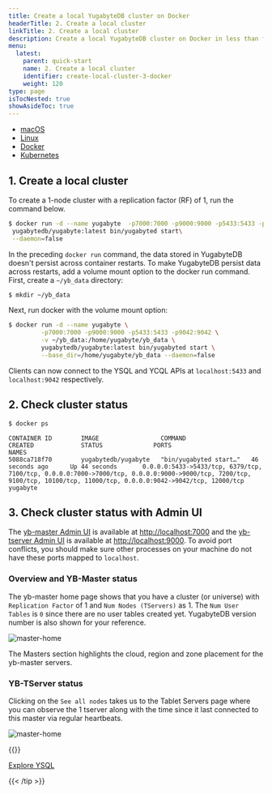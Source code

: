 ```yaml
---
title: Create a local YugabyteDB cluster on Docker
headerTitle: 2. Create a local cluster
linkTitle: 2. Create a local cluster
description: Create a local YugabyteDB cluster on Docker in less than five minutes
menu:
  latest:
    parent: quick-start
    name: 2. Create a local cluster
    identifier: create-local-cluster-3-docker
    weight: 120
type: page
isTocNested: true
showAsideToc: true
---
```



<ul class="nav nav-tabs-alt nav-tabs-yb">

  <li >
    <a href="../macos/" class="nav-link">
      <i class="fab fa-apple" aria-hidden="true"></i>
      macOS
    </a>
  </li>

  <li >
    <a href="../linux/" class="nav-link">
      <i class="fab fa-linux" aria-hidden="true"></i>
      Linux
    </a>
  </li>

  <li >
    <a href="../docker/" class="nav-link active">
      <i class="fab fa-docker" aria-hidden="true"></i>
      Docker
    </a>
  </li>

  <li >
    <a href="../kubernetes/" class="nav-link">
      <i class="fas fa-cubes" aria-hidden="true"></i>
      Kubernetes
    </a>
  </li>

</ul>

## 1. Create a local cluster

To create a 1-node cluster with a replication factor (RF) of 1, run the command below.

```sh
$ docker run -d --name yugabyte  -p7000:7000 -p9000:9000 -p5433:5433 -p9042:9042\
 yugabytedb/yugabyte:latest bin/yugabyted start\
 --daemon=false
```

In the preceding `docker run` command, the data stored in YugabyteDB doesn't persist across container restarts. To make YugabyteDB persist data across restarts, add a volume mount option to the docker run command.
First, create a `~/yb_data` directory:

```sh
$ mkdir ~/yb_data
```

Next, run docker with the volume mount option:

```sh
$ docker run -d --name yugabyte \
         -p7000:7000 -p9000:9000 -p5433:5433 -p9042:9042 \
         -v ~/yb_data:/home/yugabyte/yb_data \
         yugabytedb/yugabyte:latest bin/yugabyted start \
         --base_dir=/home/yugabyte/yb_data --daemon=false
```

Clients can now connect to the YSQL and YCQL APIs at `localhost:5433` and `localhost:9042` respectively.

## 2. Check cluster status

```sh
$ docker ps
```

```output
CONTAINER ID        IMAGE                 COMMAND                  CREATED             STATUS              PORTS                                                                                                                                                                     NAMES
5088ca718f70        yugabytedb/yugabyte   "bin/yugabyted start…"   46 seconds ago      Up 44 seconds       0.0.0.0:5433->5433/tcp, 6379/tcp, 7100/tcp, 0.0.0.0:7000->7000/tcp, 0.0.0.0:9000->9000/tcp, 7200/tcp, 9100/tcp, 10100/tcp, 11000/tcp, 0.0.0.0:9042->9042/tcp, 12000/tcp   yugabyte
```

## 3. Check cluster status with Admin UI

The [yb-master Admin UI](../../../reference/configuration/yb-master/#admin-ui) is available at <http://localhost:7000> and the [yb-tserver Admin UI](../../../reference/configuration/yb-tserver/#admin-ui) is available at <http://localhost:9000>. To avoid port conflicts, you should make sure other processes on your machine do not have these ports mapped to `localhost`.

### Overview and YB-Master status

The yb-master home page shows that you have a cluster (or universe) with `Replication Factor` of 1 and `Num Nodes (TServers)` as 1. The `Num User Tables` is `0` since there are no user tables created yet. YugabyteDB version number is also shown for your reference.

![master-home](/images/admin/master-home-docker-rf1.png)

The Masters section highlights the cloud, region and zone placement for the yb-master servers.

### YB-TServer status

Clicking on the `See all nodes` takes us to the Tablet Servers page where you can observe the 1 tserver along with the time since it last connected to this master via regular heartbeats. 

![master-home](/images/admin/master-tservers-list-docker-rf1.png)

{{<tip title="Next step" >}}

[Explore YSQL](../../explore/ysql/)

{{< /tip >}}

